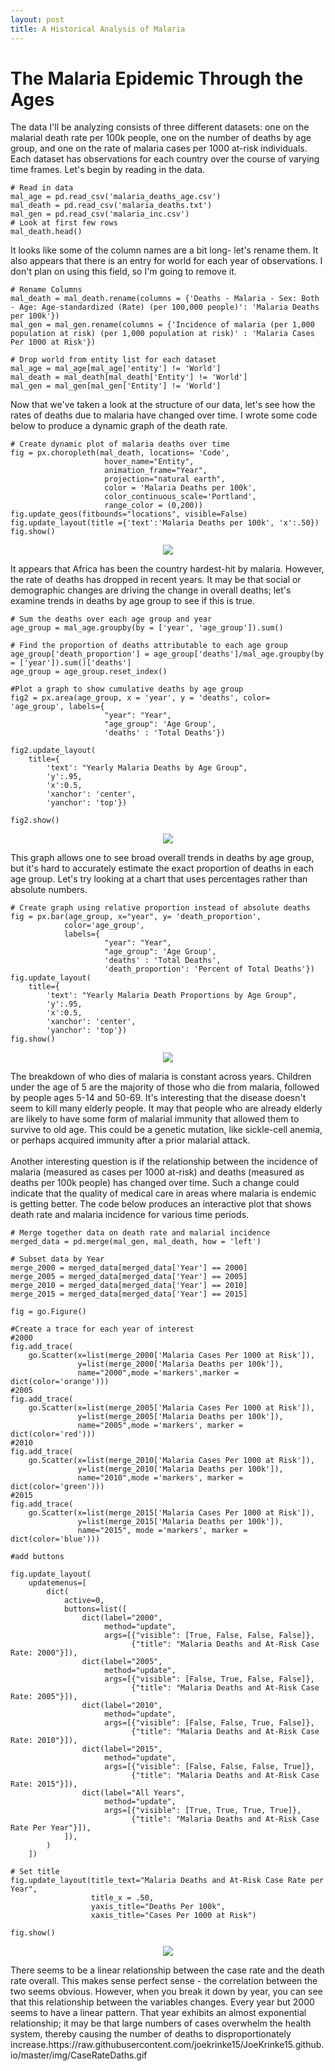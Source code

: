 ```yaml
---
layout: post
title: A Historical Analysis of Malaria
---
```

# The Malaria Epidemic Through the Ages

The data I'll be analyzing consists of three different datasets: one on the malarial death rate per 100k people, one on the number of deaths by age group, and one on the rate of malaria cases per 1000 at-risk individuals. 
Each dataset has observations for each country over the course of varying time frames. Let's begin by reading in the data.

```python3
# Read in data
mal_age = pd.read_csv('malaria_deaths_age.csv')
mal_death = pd.read_csv('malaria_deaths.txt')
mal_gen = pd.read_csv('malaria_inc.csv')
# Look at first few rows 
mal_death.head()
```
It looks like some of the column names are a bit long- let's rename them. It also appears that there is an entry for world for each year of observations. I don't plan on using this field, so I'm going to remove it.

```python3
# Rename Columns
mal_death = mal_death.rename(columns = {'Deaths - Malaria - Sex: Both - Age: Age-standardized (Rate) (per 100,000 people)': 'Malaria Deaths per 100k'})
mal_gen = mal_gen.rename(columns = {'Incidence of malaria (per 1,000 population at risk) (per 1,000 population at risk)' : 'Malaria Cases Per 1000 at Risk'})

# Drop world from entity list for each dataset
mal_age = mal_age[mal_age['entity'] != 'World']
mal_death = mal_death[mal_death['Entity'] != 'World']
mal_gen = mal_gen[mal_gen['Entity'] != 'World']
```
Now that we've taken a look at the structure of our data, let's see how the rates of deaths due to malaria have changed over time. I wrote some code below to produce a dynamic graph of the death rate.
```python3
# Create dynamic plot of malaria deaths over time
fig = px.choropleth(mal_death, locations= 'Code',
                     hover_name="Entity",
                     animation_frame="Year",
                     projection="natural earth",
                     color = 'Malaria Deaths per 100k',
                     color_continuous_scale='Portland',
                     range_color = (0,200))
fig.update_geos(fitbounds="locations", visible=False)
fig.update_layout(title ={'text':'Malaria Deaths per 100k', 'x':.50})
fig.show()
```

<p align="center">
  <img src="https://raw.githubusercontent.com/joekrinke15/JoeKrinke15.github.io/master/img/WorldMalaria.gif">
</p>

It appears that Africa has been the country hardest-hit by malaria. However, the rate of deaths has dropped in recent years. It may be that social or demographic changes are driving the change in overall deaths; let's examine trends in deaths by age group to see if this is true.

```python3
# Sum the deaths over each age group and year
age_group = mal_age.groupby(by = ['year', 'age_group']).sum()

# Find the proportion of deaths attributable to each age group
age_group['death_proportion'] = age_group['deaths']/mal_age.groupby(by = ['year']).sum()['deaths']
age_group = age_group.reset_index()

#Plot a graph to show cumulative deaths by age group
fig2 = px.area(age_group, x = 'year', y = 'deaths', color= 'age_group', labels={
                     "year": "Year",
                     "age_group": 'Age Group',
                     'deaths' : 'Total Deaths'})

fig2.update_layout(
    title={
        'text': "Yearly Malaria Deaths by Age Group",
        'y':.95,
        'x':0.5,
        'xanchor': 'center',
        'yanchor': 'top'})

fig2.show()
```
<p align="center">
  <img src="https://raw.githubusercontent.com/joekrinke15/JoeKrinke15.github.io/master/img/MalariaDeathsAge.PNG">
</p>

This graph allows one to see broad overall trends in deaths by age group, but it's hard to accurately estimate the exact proportion of deaths in each age group. Let's try looking at a chart that uses percentages rather than absolute numbers.

```python3
# Create graph using relative proportion instead of absolute deaths
fig = px.bar(age_group, x="year", y= 'death_proportion', 
            color='age_group',
            labels={
                     "year": "Year",
                     "age_group": 'Age Group',
                     'deaths' : 'Total Deaths',
                     'death_proportion': 'Percent of Total Deaths'})
fig.update_layout(
    title={
        'text': "Yearly Malaria Death Proportions by Age Group",
        'y':.95,
        'x':0.5,
        'xanchor': 'center',
        'yanchor': 'top'})
fig.show()
```
<p align="center">
  <img src="https://raw.githubusercontent.com/joekrinke15/JoeKrinke15.github.io/master/img/MalariaPropAgeRate.PNG">
</p>
The breakdown of who dies of malaria is constant across years. Children under the age of 5 are the majority of those who die from malaria, followed by people ages 5-14 and 50-69. It's interesting that the disease doesn't seem to kill many elderly people. It may that people who are already elderly are likely to have some form of malarial immunity that allowed them to survive to old age. This could be a genetic mutation, like sickle-cell anemia, or perhaps acquired immunity after a prior malarial attack.<br/><br/>
Another interesting question is if the relationship between the incidence of malaria (measured as cases per 1000 at-risk) and deaths (measured  as deaths per 100k people) has changed over time. Such a change could indicate that the quality of medical care in areas where malaria is endemic is getting better. The code below produces an interactive plot that shows death rate and malaria incidence for various time periods.

```python3
# Merge together data on death rate and malarial incidence
merged_data = pd.merge(mal_gen, mal_death, how = 'left')

# Subset data by Year
merge_2000 = merged_data[merged_data['Year'] == 2000]
merge_2005 = merged_data[merged_data['Year'] == 2005]
merge_2010 = merged_data[merged_data['Year'] == 2010]
merge_2015 = merged_data[merged_data['Year'] == 2015]

fig = go.Figure()

#Create a trace for each year of interest
#2000
fig.add_trace(
    go.Scatter(x=list(merge_2000['Malaria Cases Per 1000 at Risk']),
               y=list(merge_2000['Malaria Deaths per 100k']),
               name="2000",mode ='markers',marker = dict(color='orange')))
#2005
fig.add_trace(
    go.Scatter(x=list(merge_2005['Malaria Cases Per 1000 at Risk']),
               y=list(merge_2005['Malaria Deaths per 100k']),
               name="2005",mode ='markers', marker = dict(color='red')))
#2010
fig.add_trace(
    go.Scatter(x=list(merge_2010['Malaria Cases Per 1000 at Risk']),
               y=list(merge_2010['Malaria Deaths per 100k']),
               name="2010",mode ='markers', marker = dict(color='green')))
#2015
fig.add_trace(
    go.Scatter(x=list(merge_2015['Malaria Cases Per 1000 at Risk']),
               y=list(merge_2015['Malaria Deaths per 100k']),
               name="2015", mode ='markers', marker = dict(color='blue')))

#add buttons

fig.update_layout(
    updatemenus=[
        dict(
            active=0,
            buttons=list([
                dict(label="2000",
                     method="update",
                     args=[{"visible": [True, False, False, False]},
                           {"title": "Malaria Deaths and At-Risk Case Rate: 2000"}]),
                dict(label="2005",
                     method="update",
                     args=[{"visible": [False, True, False, False]},
                           {"title": "Malaria Deaths and At-Risk Case Rate: 2005"}]),
                dict(label="2010",
                     method="update",
                     args=[{"visible": [False, False, True, False]},
                           {"title": "Malaria Deaths and At-Risk Case Rate: 2010"}]),
                dict(label="2015",
                     method="update",
                     args=[{"visible": [False, False, False, True]},
                           {"title": "Malaria Deaths and At-Risk Case Rate: 2015"}]),
                dict(label="All Years",
                     method="update",
                     args=[{"visible": [True, True, True, True]},
                           {"title": "Malaria Deaths and At-Risk Case Rate Per Year"}]),
            ]),
        )
    ])

# Set title
fig.update_layout(title_text="Malaria Deaths and At-Risk Case Rate per Year", 
                  title_x = .50,
                  yaxis_title="Deaths Per 100k",
                  xaxis_title="Cases Per 1000 at Risk")

fig.show()
```
<p align="center">
  <img src="https://raw.githubusercontent.com/joekrinke15/JoeKrinke15.github.io/master/img/CaseRateDaths.gif">
</p>
There seems to be a linear relationship between the case rate and the death rate overall. This makes sense perfect sense - the correlation between the two seems obvious. However, when you break it down by year, you can see that this relationship between the variables changes. Every year but 2000 seems to have a linear pattern. That year exhibits an almost exponential relationship; it may be that large numbers of cases overwhelm the health system, thereby causing the number of deaths to disproportionately increase.https://raw.githubusercontent.com/joekrinke15/JoeKrinke15.github.io/master/img/CaseRateDaths.gif
